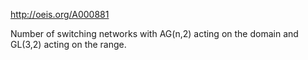 http://oeis.org/A000881

Number of switching networks with AG(n,2) acting on the domain and GL(3,2) acting on the range.
